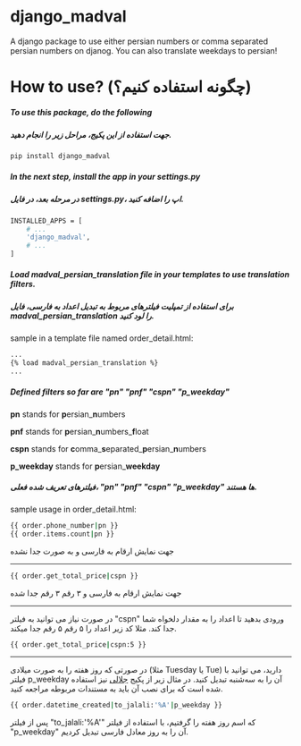 # django_madval
A django package to use either persian numbers or comma separated persian numbers on djanog. You can also translate weekdays to persian!


# How to use? (چگونه استفاده کنیم؟)

##### To use this package, do the following
##### جهت استفاده از این پکیج، مراحل زیر را انجام دهید.

```bash
pip install django_madval
```

##### In the next step, install the app in your settings.py
##### در مرحله بعد، در فایل settings.py، اپ را اضافه کنید.

```bash
INSTALLED_APPS = [
    # ...
    'django_madval',
    # ...
]
```

##### Load madval_persian_translation file in your templates to use translation filters.
##### برای استفاده از تمپلیت فیلترهای مربوط به تبدیل اعداد به فارسی، فایل madval_persian_translation را لود کنید.

sample in a template file named order_detail.html:
```bash
...
{% load madval_persian_translation %}
...
```

##### Defined filters so far are "pn" "pnf" "cspn" "p_weekday"
**pn** stands for **p**ersian_**n**umbers

**pnf** stands for **p**ersian_**n**umbers_**f**loat

**cspn** stands for **c**omma_**s**eparated_**p**ersian_**n**umbers

**p_weekday** stands for **p**ersian_**weekday**

##### فیلترهای تعریف شده فعلی، "pn" "pnf" "cspn" "p_weekday" ها هستند.

sample usage in order_detail.html:
```bash
{{ order.phone_number|pn }}
{{ order.items.count|pn }}
```
 جهت نمایش ارقام به فارسی و به صورت جدا نشده
<hr>

```bash
{{ order.get_total_price|cspn }}
```
جهت نمایش ارقام به فارسی و ۳ رقم ۳ رقم جدا شده
<hr>

در صورت نیاز می توانید به فیلتر "cspn" ورودی بدهید تا اعداد را به مقدار دلخواه شما جدا کند. مثلا کد زیر اعداد را ۵ رقم ۵ رقم جدا میکند.
```bash
{{ order.get_total_price|cspn:5 }}
```
<hr>

در صورتی که روز هفته را به صورت میلادی (مثلا Tuesday یا Tue) دارید، می توانید با فیلتر p_weekday آن را به سه‌شنبه تبدیل کنید. در مثال زیر از پکیج  [جلالی] نیز استفاده شده است که برای نصب آن باید به مستندات مربوطه مراجعه کنید.
```bash
{{ order.datetime_created|to_jalali:'%A'|p_weekday }}
```
پس از فیلتر "to_jalali:'%A'" که اسم روز هفته را گرفتیم، با استفاده از فیلتر "p_weekday" آن را به روز معادل فارسی تبدیل کردیم.


[جلالی]: https://github.com/a-roomana/django-jalali-date/tree/master
